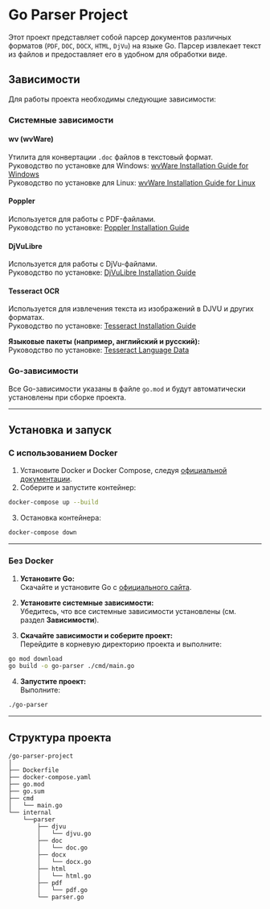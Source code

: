 # Go Parser Project

Этот проект представляет собой парсер документов различных форматов (`PDF`, `DOC`, `DOCX`, `HTML`, `DjVu`) на языке Go. Парсер извлекает текст из файлов и предоставляет его в удобном для обработки виде.

## Зависимости

Для работы проекта необходимы следующие зависимости:

### Системные зависимости

#### wv (wvWare)  
Утилита для конвертации `.doc` файлов в текстовый формат.  
Руководство по установке для Windows: [wvWare Installation Guide for Windows](https://sourceforge.net/projects/wvware/files/latest/download)  
Руководство по установке для Linux: [wvWare Installation Guide for Linux](https://wiki.debian.org/WvWare)

#### Poppler
Используется для работы с PDF-файлами.  
Руководство по установке: [Poppler Installation Guide](https://poppler.freedesktop.org/)

#### DjVuLibre
Используется для работы с DjVu-файлами.  
Руководство по установке: [DjVuLibre Installation Guide](http://djvu.sourceforge.net/)

#### Tesseract OCR
Используется для извлечения текста из изображений в DJVU и других форматах.  
Руководство по установке: [Tesseract Installation Guide](https://tesseract-ocr.github.io/tessdoc/Installation.html)

**Языковые пакеты (например, английский и русский):**  
Руководство по установке: [Tesseract Language Data](https://github.com/tesseract-ocr/tessdata)

### Go-зависимости
Все Go-зависимости указаны в файле `go.mod` и будут автоматически установлены при сборке проекта.

---

## Установка и запуск

### С использованием Docker

1. Установите Docker и Docker Compose, следуя [официальной документации](https://docs.docker.com/get-docker/).
2. Соберите и запустите контейнер:

```bash
docker-compose up --build
```

3. Остановка контейнера:

```bash
docker-compose down
```

---

### Без Docker

1. **Установите Go:**  
   Скачайте и установите Go с [официального сайта](https://go.dev/dl/).

2. **Установите системные зависимости:**  
   Убедитесь, что все системные зависимости установлены (см. раздел **Зависимости**).

3. **Скачайте зависимости и соберите проект:**  
   Перейдите в корневую директорию проекта и выполните:

```bash
go mod download
go build -o go-parser ./cmd/main.go
```

4. **Запустите проект:**  
   Выполните:

```bash
./go-parser
```

---

## Структура проекта

```
/go-parser-project
│
├── Dockerfile
├── docker-compose.yaml
├── go.mod
├── go.sum
├── cmd
│   └── main.go
└── internal
    └──parser
        ├── djvu
        │   └── djvu.go
        ├── doc
        │   └── doc.go
        ├── docx
        │   └── docx.go
        ├── html
        │   └── html.go
        ├── pdf
        │   └── pdf.go
        └── parser.go 
```
